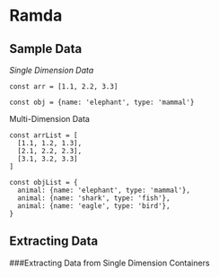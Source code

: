 # Ramda

## Sample Data

_Single Dimension Data_
```
const arr = [1.1, 2.2, 3.3]

const obj = {name: 'elephant', type: 'mammal'}
```
Multi-Dimension Data
```
const arrList = [
  [1.1, 1.2, 1.3],
  [2.1, 2.2, 2.3],
  [3.1, 3.2, 3.3]
]

const objList = {
  animal: {name: 'elephant', type: 'mammal'},
  animal: {name: 'shark', type: 'fish'},
  animal: {name: 'eagle', type: 'bird'},
}
```

## Extracting Data

###Extracting Data from Single Dimension Containers

####



<!--stackedit_data:
eyJoaXN0b3J5IjpbLTE1MDYwMzAzNjcsLTQyMjkwNTc2NSwtMT
EzMjE5Mzc2XX0=
-->